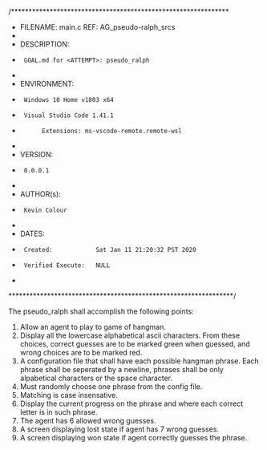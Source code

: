 /**************************************************************
 * FILENAME:    main.c	REF: AG_pseudo-ralph_srcs
 *
 * DESCRIPTION:
 *      GOAL.md for <ATTEMPT>: pseudo_ralph
 *
 * ENVIRONMENT:
 *      Windows 10 Home v1803 x64
 *      Visual Studio Code 1.41.1
 *           Extensions: ms-vscode-remote.remote-wsl
 *
 * VERSION:
 *      0.0.0.1
 *
 * AUTHOR(s):
 *      Kevin Colour
 *
 * DATES:
 *      Created:			Sat Jan 11 21:20:32 PST 2020
 *		Verified Execute:	NULL
 *
****************************************************************/

The <ATTEMPT> pseudo_ralph shall accomplish the following points:

1. Allow an agent to play to game of hangman.
2. Display all the lowercase alphabetical ascii characters. From
	these choices, correct guesses are to be marked green when guessed,
	and wrong choices are to be marked red.
3. A configuration file that shall have each possible hangman phrase.
	Each phrase shall be seperated by a newline, phrases shall be only
	alpabetical characters or the space character.
4. Must randomly choose one phrase from the config file.
5. Matching is case insensative.
6. Display the current progress on the phrase and where each correct letter
	is in such phrase.
7. The agent has 6 allowed wrong guesses.
8. A screen displaying lost state if agent has 7 wrong guesses.
9. A screen displaying won state if agent correctly guesses the phrase.
